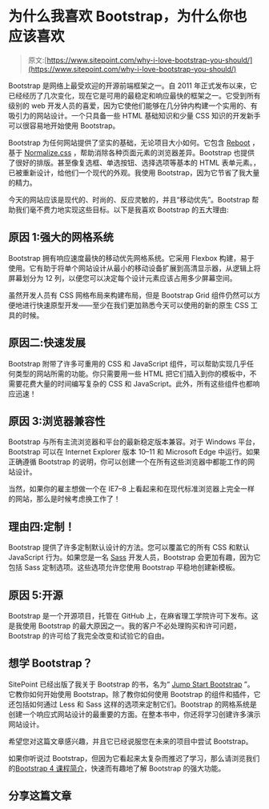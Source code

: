 # 为什么我喜欢 Bootstrap，为什么你也应该喜欢

> 原文:[https://www.sitepoint.com/why-i-love-bootstrap-you-should/](https://www.sitepoint.com/why-i-love-bootstrap-you-should/)

Bootstrap 是网络上最受欢迎的开源前端框架之一。自 2011 年正式发布以来，它已经经历了几次变化，现在它是可用的最稳定和响应最快的框架之一。它受到所有级别的 web 开发人员的喜爱，因为它使他们能够在几分钟内构建一个实用的、有吸引力的网站设计。一个只具备一些 HTML 基础知识和少量 CSS 知识的开发新手可以很容易地开始使用 Bootstrap。

Bootstrap 为任何网站提供了坚实的基础，无论项目大小如何。它包含 [Reboot](http://getbootstrap.com/docs/4.0/content/reboot/) ，基于 [Normalize.css](http://necolas.github.io/normalize.css/) ，帮助消除各种页面元素的浏览器差异。Bootstrap 也提供了很好的排版。甚至像复选框、单选按钮、选择选项等基本的 HTML 表单元素。，已被重新设计，给他们一个现代的外观。我使用 Bootstrap，因为它节省了我大量的精力。

今天的网站应该是现代的、时尚的、反应灵敏的，并且“移动优先”。Bootstrap 帮助我们毫不费力地实现这些目标。以下是我喜欢 Bootstrap 的五大理由:

## 原因 1:强大的网格系统

Bootstrap 拥有响应速度最快的移动优先网格系统。它采用 Flexbox 构建，易于使用。它有助于将单个网站设计从最小的移动设备扩展到高清显示器，从逻辑上将屏幕划分为 12 列，以便您可以决定每个设计元素应该占用多少屏幕空间。

虽然开发人员有 CSS 网格布局来构建布局，但是 Bootstrap Grid 组件仍然可以方便地进行快速原型开发——至少在我们更加熟悉今天可以使用的新的原生 CSS 工具的时候。

## 原因二:快速发展

Bootstrap 附带了许多可重用的 CSS 和 JavaScript 组件，可以帮助实现几乎任何类型的网站所需的功能。你只需要用一些 HTML 把它们插入到你的模板中，不需要花费大量的时间编写复杂的 CSS 和 JavaScript。此外，所有这些组件也都响应迅速！

## 原因 3:浏览器兼容性

Bootstrap 与所有主流浏览器和平台的最新稳定版本兼容。对于 Windows 平台，Bootstrap 可以在 Internet Explorer 版本 10–11 和 Microsoft Edge 中运行。如果正确遵循 Bootstrap 的说明，你可以创建一个在所有这些浏览器中都能工作的网站设计。

当然，如果你的雇主想做一个在 IE7–8 上看起来和在现代标准浏览器上完全一样的网站，那么是时候考虑换工作了！

## 理由四:定制！

Bootstrap 提供了许多定制默认设计的方法。您可以覆盖它的所有 CSS 和默认 JavaScript 行为。如果您是一名 [Sass](http://sass-lang.com/) 开发人员，Bootstrap 会更加有趣，因为它包括 Sass 定制选项。这些选项允许您使用 Bootstrap 平稳地创建新模板。

## 原因 5:开源

Bootstrap 是一个开源项目，托管在 GitHub 上，在麻省理工学院许可下发布。这是我使用 Bootstrap 的最大原因之一。我的客户不必处理购买和许可问题，Bootstrap 的许可给了我完全改变和试验它的自由。

## 想学 Bootstrap？

SitePoint 已经出版了我关于 Bootstrap 的书，名为“ [Jump Start Bootstrap](https://www.sitepoint.com/premium/books/jump-start-bootstrap) ”。它教你如何开始使用 Bootstrap。除了教你如何使用 Bootstrap 的组件和插件，它还包括如何通过 Less 和 Sass 这样的选项来定制它们。Bootstrap 的网格系统是创建一个响应式网站设计的最重要的方面。在整本书中，你还将学习创建许多演示网站设计。

希望您对这篇文章感兴趣，并且它已经说服您在未来的项目中尝试 Bootstrap。

如果你听说过 Bootstrap，但因为它看起来太复杂而推迟了学习，那么请浏览我们的[Bootstrap 4 课程简介](https://www.sitepoint.com/premium/courses/introduction-to-bootstrap-4-2984)，快速而有趣地了解 Bootstrap 的强大功能。

## 分享这篇文章